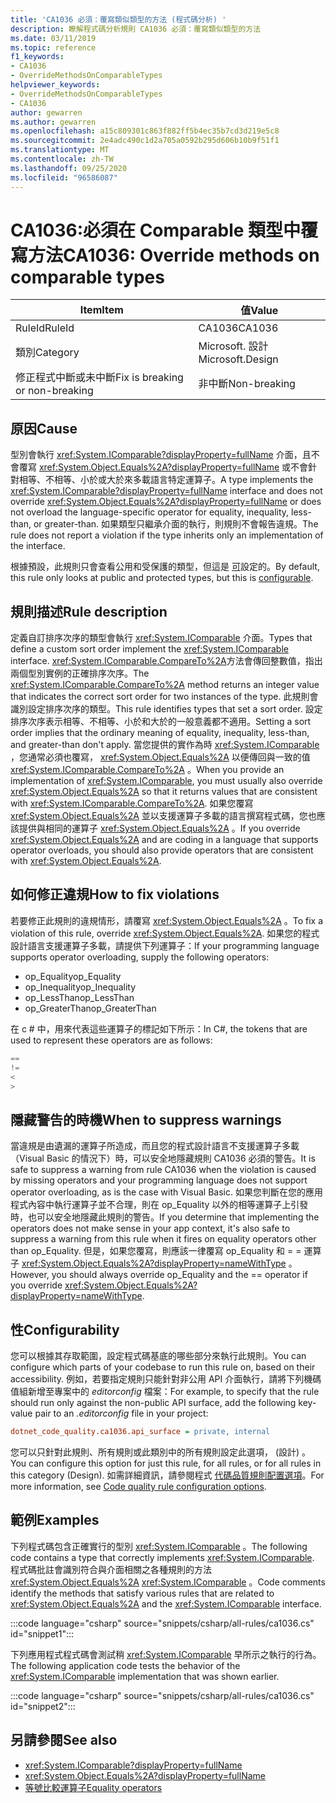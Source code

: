 ```yaml
---
title: 'CA1036 必須：覆寫類似類型的方法 (程式碼分析) '
description: 瞭解程式碼分析規則 CA1036 必須：覆寫類似類型的方法
ms.date: 03/11/2019
ms.topic: reference
f1_keywords:
- CA1036
- OverrideMethodsOnComparableTypes
helpviewer_keywords:
- OverrideMethodsOnComparableTypes
- CA1036
author: gewarren
ms.author: gewarren
ms.openlocfilehash: a15c809301c863f882ff5b4ec35b7cd3d219e5c8
ms.sourcegitcommit: 2e4adc490c1d2a705a0592b295d606b10b9f51f1
ms.translationtype: MT
ms.contentlocale: zh-TW
ms.lasthandoff: 09/25/2020
ms.locfileid: "96586087"
---
```

# <a name="ca1036-override-methods-on-comparable-types"></a><span data-ttu-id="7cd2f-103">CA1036:必須在 Comparable 類型中覆寫方法</span><span class="sxs-lookup"><span data-stu-id="7cd2f-103">CA1036: Override methods on comparable types</span></span>

| <span data-ttu-id="7cd2f-104">Item</span><span class="sxs-lookup"><span data-stu-id="7cd2f-104">Item</span></span>                                     | <span data-ttu-id="7cd2f-105">值</span><span class="sxs-lookup"><span data-stu-id="7cd2f-105">Value</span></span>            |
|------------------------------------------|------------------|
| <span data-ttu-id="7cd2f-106">RuleId</span><span class="sxs-lookup"><span data-stu-id="7cd2f-106">RuleId</span></span>                                   | <span data-ttu-id="7cd2f-107">CA1036</span><span class="sxs-lookup"><span data-stu-id="7cd2f-107">CA1036</span></span>           |
| <span data-ttu-id="7cd2f-108">類別</span><span class="sxs-lookup"><span data-stu-id="7cd2f-108">Category</span></span>                                 | <span data-ttu-id="7cd2f-109">Microsoft. 設計</span><span class="sxs-lookup"><span data-stu-id="7cd2f-109">Microsoft.Design</span></span> |
| <span data-ttu-id="7cd2f-110">修正程式中斷或未中斷</span><span class="sxs-lookup"><span data-stu-id="7cd2f-110">Fix is breaking or non-breaking</span></span> | <span data-ttu-id="7cd2f-111">非中斷</span><span class="sxs-lookup"><span data-stu-id="7cd2f-111">Non-breaking</span></span>     |

## <a name="cause"></a><span data-ttu-id="7cd2f-112">原因</span><span class="sxs-lookup"><span data-stu-id="7cd2f-112">Cause</span></span>

<span data-ttu-id="7cd2f-113">型別會執行 <xref:System.IComparable?displayProperty=fullName> 介面，且不會覆寫 <xref:System.Object.Equals%2A?displayProperty=fullName> 或不會針對相等、不相等、小於或大於來多載語言特定運算子。</span><span class="sxs-lookup"><span data-stu-id="7cd2f-113">A type implements the <xref:System.IComparable?displayProperty=fullName> interface and does not override <xref:System.Object.Equals%2A?displayProperty=fullName> or does not overload the language-specific operator for equality, inequality, less-than, or greater-than.</span></span> <span data-ttu-id="7cd2f-114">如果類型只繼承介面的執行，則規則不會報告違規。</span><span class="sxs-lookup"><span data-stu-id="7cd2f-114">The rule does not report a violation if the type inherits only an implementation of the interface.</span></span>

<span data-ttu-id="7cd2f-115">根據預設，此規則只會查看公用和受保護的類型，但這是 [可](#configurability)設定的。</span><span class="sxs-lookup"><span data-stu-id="7cd2f-115">By default, this rule only looks at public and protected types, but this is [configurable](#configurability).</span></span>

## <a name="rule-description"></a><span data-ttu-id="7cd2f-116">規則描述</span><span class="sxs-lookup"><span data-stu-id="7cd2f-116">Rule description</span></span>

<span data-ttu-id="7cd2f-117">定義自訂排序次序的類型會執行 <xref:System.IComparable> 介面。</span><span class="sxs-lookup"><span data-stu-id="7cd2f-117">Types that define a custom sort order implement the <xref:System.IComparable> interface.</span></span> <span data-ttu-id="7cd2f-118"><xref:System.IComparable.CompareTo%2A>方法會傳回整數值，指出兩個型別實例的正確排序次序。</span><span class="sxs-lookup"><span data-stu-id="7cd2f-118">The <xref:System.IComparable.CompareTo%2A> method returns an integer value that indicates the correct sort order for two instances of the type.</span></span> <span data-ttu-id="7cd2f-119">此規則會識別設定排序次序的類型。</span><span class="sxs-lookup"><span data-stu-id="7cd2f-119">This rule identifies types that set a sort order.</span></span> <span data-ttu-id="7cd2f-120">設定排序次序表示相等、不相等、小於和大於的一般意義都不適用。</span><span class="sxs-lookup"><span data-stu-id="7cd2f-120">Setting a sort order implies that the ordinary meaning of equality, inequality, less-than, and greater-than don't apply.</span></span> <span data-ttu-id="7cd2f-121">當您提供的實作為時 <xref:System.IComparable> ，您通常必須也覆寫， <xref:System.Object.Equals%2A> 以便傳回與一致的值 <xref:System.IComparable.CompareTo%2A> 。</span><span class="sxs-lookup"><span data-stu-id="7cd2f-121">When you provide an implementation of <xref:System.IComparable>, you must usually also override <xref:System.Object.Equals%2A> so that it returns values that are consistent with <xref:System.IComparable.CompareTo%2A>.</span></span> <span data-ttu-id="7cd2f-122">如果您覆寫 <xref:System.Object.Equals%2A> 並以支援運算子多載的語言撰寫程式碼，您也應該提供與相同的運算子 <xref:System.Object.Equals%2A> 。</span><span class="sxs-lookup"><span data-stu-id="7cd2f-122">If you override <xref:System.Object.Equals%2A> and are coding in a language that supports operator overloads, you should also provide operators that are consistent with <xref:System.Object.Equals%2A>.</span></span>

## <a name="how-to-fix-violations"></a><span data-ttu-id="7cd2f-123">如何修正違規</span><span class="sxs-lookup"><span data-stu-id="7cd2f-123">How to fix violations</span></span>

<span data-ttu-id="7cd2f-124">若要修正此規則的違規情形，請覆寫 <xref:System.Object.Equals%2A> 。</span><span class="sxs-lookup"><span data-stu-id="7cd2f-124">To fix a violation of this rule, override <xref:System.Object.Equals%2A>.</span></span> <span data-ttu-id="7cd2f-125">如果您的程式設計語言支援運算子多載，請提供下列運算子：</span><span class="sxs-lookup"><span data-stu-id="7cd2f-125">If your programming language supports operator overloading, supply the following operators:</span></span>

- <span data-ttu-id="7cd2f-126">op_Equality</span><span class="sxs-lookup"><span data-stu-id="7cd2f-126">op_Equality</span></span>
- <span data-ttu-id="7cd2f-127">op_Inequality</span><span class="sxs-lookup"><span data-stu-id="7cd2f-127">op_Inequality</span></span>
- <span data-ttu-id="7cd2f-128">op_LessThan</span><span class="sxs-lookup"><span data-stu-id="7cd2f-128">op_LessThan</span></span>
- <span data-ttu-id="7cd2f-129">op_GreaterThan</span><span class="sxs-lookup"><span data-stu-id="7cd2f-129">op_GreaterThan</span></span>

<span data-ttu-id="7cd2f-130">在 c # 中，用來代表這些運算子的標記如下所示：</span><span class="sxs-lookup"><span data-stu-id="7cd2f-130">In C#, the tokens that are used to represent these operators are as follows:</span></span>

```csharp
==
!=
<
>
```

## <a name="when-to-suppress-warnings"></a><span data-ttu-id="7cd2f-131">隱藏警告的時機</span><span class="sxs-lookup"><span data-stu-id="7cd2f-131">When to suppress warnings</span></span>

<span data-ttu-id="7cd2f-132">當違規是由遺漏的運算子所造成，而且您的程式設計語言不支援運算子多載（Visual Basic 的情況下）時，可以安全地隱藏規則 CA1036 必須的警告。</span><span class="sxs-lookup"><span data-stu-id="7cd2f-132">It is safe to suppress a warning from rule CA1036 when the violation is caused by missing operators and your programming language does not support operator overloading, as is the case with Visual Basic.</span></span> <span data-ttu-id="7cd2f-133">如果您判斷在您的應用程式內容中執行運算子並不合理，則在 op_Equality 以外的相等運算子上引發時，也可以安全地隱藏此規則的警告。</span><span class="sxs-lookup"><span data-stu-id="7cd2f-133">If you determine that implementing the operators does not make sense in your app context, it's also safe to suppress a warning from this rule when it fires on equality operators other than op_Equality.</span></span> <span data-ttu-id="7cd2f-134">但是，如果您覆寫，則應該一律覆寫 op_Equality 和 = = 運算子 <xref:System.Object.Equals%2A?displayProperty=nameWithType> 。</span><span class="sxs-lookup"><span data-stu-id="7cd2f-134">However, you should always override op_Equality and the == operator if you override <xref:System.Object.Equals%2A?displayProperty=nameWithType>.</span></span>

## <a name="configurability"></a><span data-ttu-id="7cd2f-135">性</span><span class="sxs-lookup"><span data-stu-id="7cd2f-135">Configurability</span></span>

<span data-ttu-id="7cd2f-136">您可以根據其存取範圍，設定程式碼基底的哪些部分來執行此規則。</span><span class="sxs-lookup"><span data-stu-id="7cd2f-136">You can configure which parts of your codebase to run this rule on, based on their accessibility.</span></span> <span data-ttu-id="7cd2f-137">例如，若要指定規則只能針對非公用 API 介面執行，請將下列機碼值組新增至專案中的 *editorconfig* 檔案：</span><span class="sxs-lookup"><span data-stu-id="7cd2f-137">For example, to specify that the rule should run only against the non-public API surface, add the following key-value pair to an *.editorconfig* file in your project:</span></span>

```ini
dotnet_code_quality.ca1036.api_surface = private, internal
```

<span data-ttu-id="7cd2f-138">您可以只針對此規則、所有規則或此類別中的所有規則設定此選項， (設計) 。</span><span class="sxs-lookup"><span data-stu-id="7cd2f-138">You can configure this option for just this rule, for all rules, or for all rules in this category (Design).</span></span> <span data-ttu-id="7cd2f-139">如需詳細資訊，請參閱程式 [代碼品質規則配置選項](../code-quality-rule-options.md)。</span><span class="sxs-lookup"><span data-stu-id="7cd2f-139">For more information, see [Code quality rule configuration options](../code-quality-rule-options.md).</span></span>

## <a name="examples"></a><span data-ttu-id="7cd2f-140">範例</span><span class="sxs-lookup"><span data-stu-id="7cd2f-140">Examples</span></span>

<span data-ttu-id="7cd2f-141">下列程式碼包含正確實行的型別 <xref:System.IComparable> 。</span><span class="sxs-lookup"><span data-stu-id="7cd2f-141">The following code contains a type that correctly implements <xref:System.IComparable>.</span></span> <span data-ttu-id="7cd2f-142">程式碼批註會識別符合與介面相關之各種規則的方法 <xref:System.Object.Equals%2A> <xref:System.IComparable> 。</span><span class="sxs-lookup"><span data-stu-id="7cd2f-142">Code comments identify the methods that satisfy various rules that are related to <xref:System.Object.Equals%2A> and the <xref:System.IComparable> interface.</span></span>

:::code language="csharp" source="snippets/csharp/all-rules/ca1036.cs" id="snippet1":::

<span data-ttu-id="7cd2f-143">下列應用程式程式碼會測試稍 <xref:System.IComparable> 早所示之執行的行為。</span><span class="sxs-lookup"><span data-stu-id="7cd2f-143">The following application code tests the behavior of the <xref:System.IComparable> implementation that was shown earlier.</span></span>

:::code language="csharp" source="snippets/csharp/all-rules/ca1036.cs" id="snippet2":::

## <a name="see-also"></a><span data-ttu-id="7cd2f-144">另請參閱</span><span class="sxs-lookup"><span data-stu-id="7cd2f-144">See also</span></span>

- <xref:System.IComparable?displayProperty=fullName>
- <xref:System.Object.Equals%2A?displayProperty=fullName>
- [<span data-ttu-id="7cd2f-145">等號比較運算子</span><span class="sxs-lookup"><span data-stu-id="7cd2f-145">Equality operators</span></span>](../../../standard/design-guidelines/equality-operators.md)
